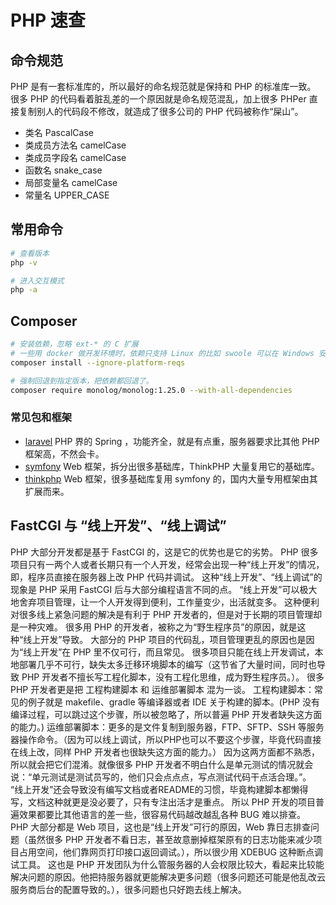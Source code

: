 # PHP 速查

## 命令规范

PHP 是有一套标准库的，所以最好的命名规范就是保持和 PHP 的标准库一致。
很多 PHP 的代码看着脏乱差的一个原因就是命名规范混乱，加上很多 PHPer 直接复制别人的代码段不修改，就造成了很多公司的 PHP 代码被称作“屎山”。

- 类名 PascalCase
- 类成员方法名 camelCase
- 类成员字段名 camelCase
- 函数名 snake_case
- 局部变量名 camelCase
- 常量名 UPPER_CASE

## 常用命令

```bash
# 查看版本
php -v

# 进入交互模式
php -a
```

## Composer

```bash
# 安装依赖，忽略 ext-* 的 C 扩展
# 一些用 docker 做开发环境时，依赖只支持 Linux 的比如 swoole 可以在 Windows 安装依赖。
composer install --ignore-platform-reqs

# 强制回退到指定版本，把依赖都回退了。
composer require monolog/monolog:1.25.0 --with-all-dependencies
```

### 常见包和框架

- [laravel](https://github.com/laravel/laravel) PHP 界的 Spring ，功能齐全，就是有点重，服务器要求比其他 PHP 框架高，不然会卡。
- [symfony](https://github.com/symfony/symfony) Web 框架，拆分出很多基础库，ThinkPHP 大量复用它的基础库。
- [thinkphp](https://github.com/top-think/framework) Web 框架，很多基础库复用 symfony 的，国内大量专用框架由其扩展而来。


## FastCGI 与 “线上开发”、“线上调试”

PHP 大部分开发都是基于 FastCGI 的，这是它的优势也是它的劣势。
PHP 很多项目只有一两个人或者长期只有一个人开发，经常会出现一种“线上开发”的情况，即，程序员直接在服务器上改 PHP 代码并调试。
这种“线上开发”、“线上调试”的现象是 PHP 采用 FastCGI 后与大部分编程语言不同的点。
“线上开发”可以极大地舍弃项目管理，让一个人开发得到便利，工作量变少，出活就变多。
这种便利对很多线上紧急问题的解决是有利于 PHP 开发者的，但是对于长期的项目管理却是一种灾难。
很多用 PHP 的开发者，被称之为“野生程序员”的原因，就是这种“线上开发”导致。
大部分的 PHP 项目的代码乱，项目管理更乱的原因也是因为“线上开发”在 PHP 里不仅可行，而且常见。
很多项目只能在线上开发调试，本地部署几乎不可行，缺失太多迁移环境脚本的编写（这节省了大量时间，同时也导致 PHP 开发者不擅长写工程化脚本，没有工程化思维，成为野生程序员。）。
很多 PHP 开发者更是把 工程构建脚本 和 运维部署脚本 混为一谈。
工程构建脚本：常见的例子就是 makefile、gradle 等编译器或者 IDE 关于构建的脚本。(PHP 没有编译过程，可以跳过这个步骤，所以被忽略了，所以普遍 PHP 开发者缺失这方面的能力。)
运维部署脚本：更多的是文件复制到服务器，FTP、SFTP、SSH 等服务器操作命令。（因为可以线上调试，所以PHP也可以不要这个步骤，毕竟代码直接在线上改，同样 PHP 开发者也很缺失这方面的能力。）
因为这两方面都不熟悉，所以就会把它们混淆。就像很多 PHP 开发者不明白什么是单元测试的情况就会说：“单元测试是测试员写的，他们只会点点点，写点测试代码干点活合理。”。
“线上开发”还会导致没有编写文档或者README的习惯，毕竟构建脚本都懒得写，文档这种就更是没必要了，只有专注出活才是重点。
所以 PHP 开发的项目普遍效果都要比其他语言的差一些，很容易代码越改越乱各种 BUG 难以排查。
PHP 大部分都是 Web 项目，这也是“线上开发”可行的原因，Web 靠日志排查问题（虽然很多 PHP 开发者不看日志，甚至故意删掉框架原有的日志功能来减少项目占用空间，他们靠网页打印接口返回调试。），所以很少用 XDEBUG 这种断点调试工具。
这也是 PHP 开发团队为什么管服务器的人会权限比较大，看起来比较能解决问题的原因。他把持服务器就更能解决更多问题（很多问题还可能是他乱改云服务商后台的配置导致的。），很多问题也只好跑去线上解决。


